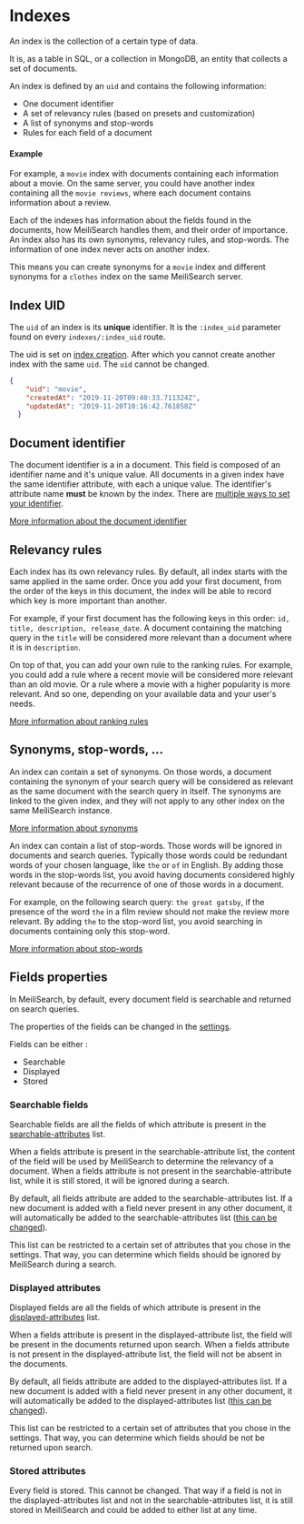 # Indexes

An index is the collection of a certain type of data.

It is, as a table in SQL, or a collection in MongoDB, an entity that collects a set of documents.

An index is defined by an `uid` and contains the following information:
- One document identifier <glossary word="attribute"/>
- A set of relevancy rules (based on presets and customization)
- A list of synonyms and stop-words
- Rules for each field of a document


#### Example

For example, a `movie` index with documents containing each information about a movie. On the same server, you could have another index containing all the `movie reviews`, where each document contains information about a review.

Each of the indexes has information about the fields found in the documents, how MeiliSearch handles them, and their order of importance. An index also has its own synonyms, relevancy rules, and stop-words. The information of one index never acts on another index.

This means you can create synonyms for a `movie` index and different synonyms for a `clothes` index on the same MeiliSearch server.

## Index UID

The `uid` of an index is its **unique** identifier. It is the `:index_uid` parameter found on every `indexes/:index_uid` route.

The uid is set on [index creation](/references/indexes.md#create-an-index). After which you cannot create another index with the same `uid`.
The `uid` cannot be changed.


```json
{
    "uid": "movie",
    "createdAt": "2019-11-20T09:40:33.711324Z",
    "updatedAt": "2019-11-20T10:16:42.761858Z"
  }
```

## Document identifier

The document identifier is a <glossary word="field" /> in a document. This field is composed of an identifier <glossary word="attribute"/> name and it's unique value. All documents in a given index have the same identifier attribute, with each a unique value. The identifier's attribute name **must** be known by the index. There are [multiple ways to set your identifier](/guides/main_concepts/documents.md#setting-the-identifier).

[More information about the document identifier](/guides/main_concepts/documents.md#identifier)

## Relevancy rules

Each index has its own relevancy rules. By default, all index starts with the same <glossary word="ranking rules"/> applied in the same order. Once you add your first document, from the order of the keys in this document, the index will be able to record which key is more important than another.

For example, if your first document has the following keys in this order: `id, title, description, release_date`. A document containing the matching query in the `title` will be considered more relevant than a document where it is in `description`.

On top of that, you can add your own rule to the ranking rules. For example, you could add a rule where a recent movie will be considered more relevant than an old movie. Or a rule where a movie with a higher popularity is more relevant. And so one, depending on your available data and your user's needs.

[More information about ranking rules](/guides/main_concepts/relevancy.md)

## Synonyms, stop-words, ...

An index can contain a set of synonyms. On those words, a document containing the synonym of your search query will be considered as relevant as the same document with the search query in itself. The synonyms are linked to the given index, and they will not apply to any other index on the same MeiliSearch instance.

[More information about synonyms](/guides/advanced_guides/synonyms.md)

An index can contain a list of stop-words. Those words will be ignored in documents and search queries. Typically those words could be redundant words of your chosen language, like `the` or `of` in English.
By adding those words in the stop-words list, you avoid having documents considered highly relevant because of the recurrence of one of those words in a document.

For example, on the following search query: `the great gatsby`, if the presence of the word `the` in a film review should not make the review more relevant. By adding `the` to the stop-word list, you avoid searching in documents containing only this stop-word.

[More information about stop-words](/guides/advanced_guides/stop_words.md)

## Fields properties

In MeiliSearch, by default, every document field is searchable and returned on search queries.

The properties of the fields can be changed in the [settings](/references/settings.md).

Fields can be either :
- Searchable
- Displayed
- Stored

### Searchable fields

Searchable fields are all the fields of which attribute is present in the [searchable-attributes](/references/searchable_attributes.md) list.

When a fields attribute is present in the searchable-attribute list, the content of the field will be used by MeiliSearch to determine the relevancy of a document.
When a fields attribute is not present in the searchable-attribute list, while it is still stored, it will be ignored during a search.

By default, all fields attribute are added to the searchable-attributes list. If a new document is added with a field never present in any other document, it will automatically be added to the searchable-attributes list ([this can be changed](/references/accept_new_fields.md)).

This list can be restricted to a certain set of attributes that you chose in the settings. That way, you can determine which fields should be ignored by MeiliSearch during a search.

### Displayed attributes

Displayed fields are all the fields of which attribute is present in the [displayed-attributes](/references/displayed_attributes.md) list.

When a fields attribute is present in the displayed-attribute list, the field will be present in the documents returned upon search.
When a fields attribute is not present in the displayed-attribute list, the field will not be absent in the documents.

By default, all fields attribute are added to the displayed-attributes list. If a new document is added with a field never present in any other document, it will automatically be added to the displayed-attributes list ([this can be changed](/references/accept_new_fields.md)).

This list can be restricted to a certain set of attributes that you chose in the settings. That way, you can determine which fields should be not be returned upon search.

### Stored attributes

Every field is stored. This cannot be changed. That way if a field is not in the displayed-attributes list and not in the searchable-attributes list, it is still stored in MeiliSearch and could be added to either list at any time.
